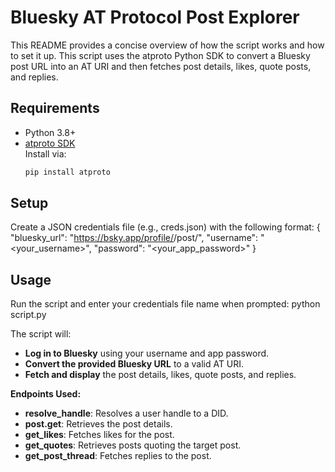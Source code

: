 # Bluesky AT Protocol Post Explorer
This README provides a concise overview of how the script works and how to set it up. This script uses the atproto Python SDK to convert a Bluesky post URL into an AT URI and then fetches post details, likes, quote posts, and replies.

## Requirements

- Python 3.8+
- [atproto SDK](https://github.com/bluesky-social/atproto)  
  Install via:
  ```bash
  pip install atproto
## Setup 
Create a JSON credentials file (e.g., creds.json) with the following format:
{
  "bluesky_url": "https://bsky.app/profile/<handle>/post/<rkey>",
  "username": "<your_username>",
  "password": "<your_app_password>"
}

## Usage 
Run the script and enter your credentials file name when prompted:
python script.py

The script will:

- **Log in to Bluesky** using your username and app password.
- **Convert the provided Bluesky URL** to a valid AT URI.
- **Fetch and display** the post details, likes, quote posts, and replies.

**Endpoints Used:**

- **resolve_handle**: Resolves a user handle to a DID.
- **post.get**: Retrieves the post details.
- **get_likes**: Fetches likes for the post.
- **get_quotes**: Retrieves posts quoting the target post.
- **get_post_thread**: Fetches replies to the post.


